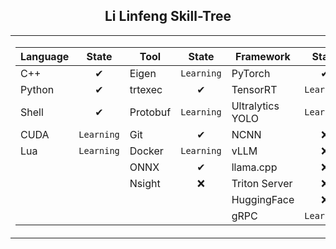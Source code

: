 ## <div align="center">Li Linfeng Skill-Tree </div> 
<div align="center">
<table>
  <tr>
    <td>
      <div>
        
| Language  | State   | Tool     | State     | Framework           | State     |
|-----------|:----------:|----------|:------------:|---------------------|:------------:|
| C++       | ✔︎        | Eigen    | ```Learning``` | PyTorch             | ✔︎         |
| Python    | ✔︎        | trtexec | ✔︎  | TensorRT            | ```Learning``` |
| Shell     | ✔︎        | Protobuf  |```Learning```  | Ultralytics YOLO    | ```Learning``` |
| CUDA      | ```Learning```       | Git      | ✔︎         | NCNN                | ❌         |
| Lua       | ```Learning```         | Docker     | ```Learning```         | vLLM                | ❌         |
|           |          | ONNX     | ✔︎         | llama.cpp           | ❌         |
|           |          |   Nsight   | ❌         | Triton Server                | ❌         |
|           |          |      |       | HuggingFace                 | ❌         |
|           |          |      |         |  gRPC                |  ```Learning```            |
 </div> 
    </td>
    <td>
    <img src="https://github-readme-stats.vercel.app/api/top-langs/?username=akira4O4&layout=donut-vertical&theme=vue-dark" align="center" />
   </td>
  </tr>
</table>
 </div> 



